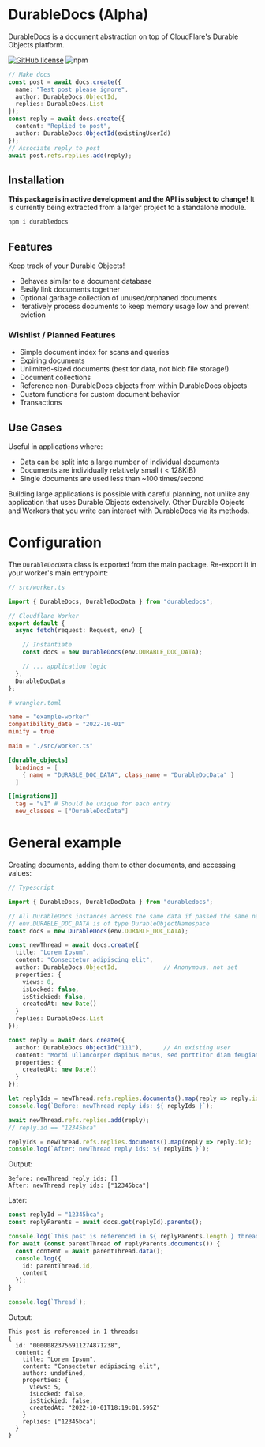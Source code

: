 
# DurableDocs (Alpha)
DurableDocs is a document abstraction on top of CloudFlare's Durable Objects
platform.

[![GitHub license](https://img.shields.io/github/license/TaylorSwanson/DurableDocs?style=flat-square)](https://github.com/TaylorSwanson/DurableDocs/blob/main/LICENSE)
![npm](https://img.shields.io/npm/v/durabledocs?style=flat-square)

```ts
// Make docs
const post = await docs.create({
  name: "Test post please ignore",
  author: DurableDocs.ObjectId,
  replies: DurableDocs.List
});
const reply = await docs.create({
  content: "Replied to post",
  author: DurableDocs.ObjectId(existingUserId)
});
// Associate reply to post
await post.refs.replies.add(reply);
```

## Installation
**This package is in active development and the API is subject to change!**
It is currently being extracted from a larger project to a standalone module.

```sh
npm i durabledocs
```

## Features
Keep track of your Durable Objects!

- Behaves similar to a document database
- Easily link documents together
- Optional garbage collection of unused/orphaned documents
- Iteratively process documents to keep memory usage low and prevent eviction


### Wishlist / Planned Features
- Simple document index for scans and queries
- Expiring documents
- Unlimited-sized documents (best for data, not blob file storage!)
- Document collections
- Reference non-DurableDocs objects from within DurableDocs objects
- Custom functions for custom document behavior
- Transactions

## Use Cases
Useful in applications where:
- Data can be split into a large number of individual documents
- Documents are individually relatively small ( < 128KiB)
- Single documents are used less than ~100 times/second

Building large applications is possible with careful planning, not unlike any
application that uses Durable Objects extensively.  Other Durable Objects and
Workers that you write can interact with DurableDocs via its methods.

# Configuration
The `DurableDocData` class is exported from the main package. Re-export it in
your worker's main entrypoint:
```ts
// src/worker.ts

import { DurableDocs, DurableDocData } from "durabledocs";

// Cloudflare Worker
export default {
  async fetch(request: Request, env) {

    // Instantiate
    const docs = new DurableDocs(env.DURABLE_DOC_DATA);

    // ... application logic
  },
  DurableDocData
};
```
```toml
# wrangler.toml

name = "example-worker"
compatibility_date = "2022-10-01"
minify = true

main = "./src/worker.ts"

[durable_objects]
  bindings = [
    { name = "DURABLE_DOC_DATA", class_name = "DurableDocData" }
  ]

[[migrations]]
  tag = "v1" # Should be unique for each entry
  new_classes = ["DurableDocData"]
```

# General example
Creating documents, adding them to other documents, and accessing values:
```ts
// Typescript

import { DurableDocs, DurableDocData } from "durabledocs";

// All DurableDocs instances access the same data if passed the same namespace
// env.DURABLE_DOC_DATA is of type DurableObjectNamespace
const docs = new DurableDocs(env.DURABLE_DOC_DATA);

const newThread = await docs.create({
  title: "Lorem Ipsum",
  content: "Consectetur adipiscing elit",
  author: DurableDocs.ObjectId,             // Anonymous, not set
  properties: {
    views: 0,
    isLocked: false,
    isStickied: false,
    createdAt: new Date()
  }
  replies: DurableDocs.List
});

const reply = await docs.create({
  author: DurableDocs.ObjectId("111"),      // An existing user
  content: "Morbi ullamcorper dapibus metus, sed porttitor diam feugiat nec.",
  properties: {
    createdAt: new Date()
  }
});

let replyIds = newThread.refs.replies.documents().map(reply => reply.id);
console.log(`Before: newThread reply ids: ${ replyIds }`);

await newThread.refs.replies.add(reply);
// reply.id == "12345bca"

replyIds = newThread.refs.replies.documents().map(reply => reply.id);
console.log(`After: newThread reply ids: ${ replyIds }`);
```

Output:
```
Before: newThread reply ids: []
After: newThread reply ids: ["12345bca"]
```

Later:
```ts
const replyId = "12345bca";
const replyParents = await docs.get(replyId).parents();

console.log(`This post is referenced in ${ replyParents.length } threads:`);
for await (const parentThread of replyParents.documents()) {
  const content = await parentThread.data();
  console.log({
    id: parentThread.id,
    content
  });
}

console.log(`Thread`);
```

Output:
```
This post is referenced in 1 threads:
{
  id: "00000823756911274871238",
  content: {
    title: "Lorem Ipsum",
    content: "Consectetur adipiscing elit",
    author: undefined,
    properties: {
      views: 5,
      isLocked: false,
      isStickied: false,
      createdAt: "2022-10-01T18:19:01.595Z"
    }
    replies: ["12345bca"]
  }
}
```
